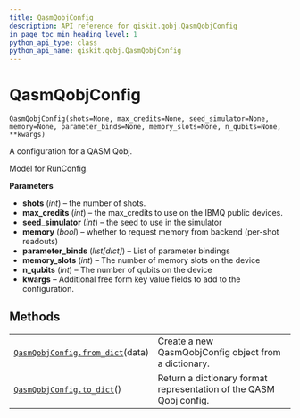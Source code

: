 ```yaml
---
title: QasmQobjConfig
description: API reference for qiskit.qobj.QasmQobjConfig
in_page_toc_min_heading_level: 1
python_api_type: class
python_api_name: qiskit.qobj.QasmQobjConfig
---
```


# QasmQobjConfig

<span id="qiskit.qobj.QasmQobjConfig" />

`QasmQobjConfig(shots=None, max_credits=None, seed_simulator=None, memory=None, parameter_binds=None, memory_slots=None, n_qubits=None, **kwargs)`

A configuration for a QASM Qobj.

Model for RunConfig.

**Parameters**

*   **shots** (*int*) – the number of shots.
*   **max\_credits** (*int*) – the max\_credits to use on the IBMQ public devices.
*   **seed\_simulator** (*int*) – the seed to use in the simulator
*   **memory** (*bool*) – whether to request memory from backend (per-shot readouts)
*   **parameter\_binds** (*list\[dict]*) – List of parameter bindings
*   **memory\_slots** (*int*) – The number of memory slots on the device
*   **n\_qubits** (*int*) – The number of qubits on the device
*   **kwargs** – Additional free form key value fields to add to the configuration.

## Methods

|                                                                                                                 |                                                                    |
| --------------------------------------------------------------------------------------------------------------- | ------------------------------------------------------------------ |
| [`QasmQobjConfig.from_dict`](qiskit.qobj.QasmQobjConfig.from_dict "qiskit.qobj.QasmQobjConfig.from_dict")(data) | Create a new QasmQobjConfig object from a dictionary.              |
| [`QasmQobjConfig.to_dict`](qiskit.qobj.QasmQobjConfig.to_dict "qiskit.qobj.QasmQobjConfig.to_dict")()           | Return a dictionary format representation of the QASM Qobj config. |

